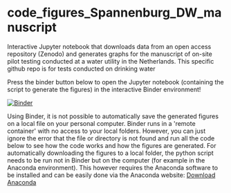 # code_figures_Spannenburg_DW_manuscript
Interactive Jupyter notebook that downloads data from an open access repository (Zenodo) and generates graphs for the manuscript of on-site pilot testing conducted at a water utility in the Netherlands.
This specific github repo is for tests conducted on drinking water

Press the binder button below to open the Jupyter notebook (containing the script to generate the figures) in the interactive Binder environment!


[![Binder](https://mybinder.org/badge_logo.svg)](https://mybinder.org/v2/gh/flamerond/code_figures_Spannenburg_DW_manuscript/main?labpath=20230901_DW_Spannenburg_charts_from_repo.ipynb)


Using Binder, it is not possible to automatically save the generated figures on a local file on your personal computer. 
Binder runs in a 'remote container' with no access to your local folders.
However, you can just ignore the error that the file or directory is not found and run all the code below to see how the code works and how the figures are generated.
For automatically downloading the figures to a local folder, the python script needs to be run not in Binder but on the computer (for example in the Anaconda environment). 
This however requires the Anaconda software to be installed and can be easily done via the Anaconda website: [Download Anaconda](https://www.anaconda.com/download)
